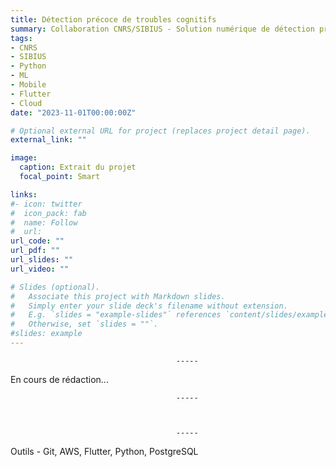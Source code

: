 ```yaml
---
title: Détection précoce de troubles cognitifs
summary: Collaboration CNRS/SIBIUS - Solution numérique de détection précoce de troubles cognitifs
tags:
- CNRS
- SIBIUS
- Python
- ML
- Mobile
- Flutter
- Cloud
date: "2023-11-01T00:00:00Z"

# Optional external URL for project (replaces project detail page).
external_link: ""

image:
  caption: Extrait du projet
  focal_point: Smart

links:
#- icon: twitter
#  icon_pack: fab
#  name: Follow
#  url:
url_code: ""
url_pdf: ""
url_slides: ""
url_video: ""

# Slides (optional).
#   Associate this project with Markdown slides.
#   Simply enter your slide deck's filename without extension.
#   E.g. `slides = "example-slides"` references `content/slides/example-slides.md`.
#   Otherwise, set `slides = ""`.
#slides: example
---
```


                                         -----

En cours de rédaction...

                                         -----



                                         -----

Outils - Git, AWS, Flutter, Python, PostgreSQL
